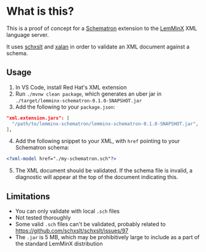 # What is this?

This is a proof of concept for a [Schematron](https://schematron.com/) extension to the [LemMinX](https://www.github.com/eclipse/lemminx) XML language server.

It uses [schxslt](https://github.com/schxslt/schxslt) and [xalan](https://xalan.apache.org/) in order to validate an XML document against a schema.

## Usage

1. In VS Code, install Red Hat's XML extension
2. Run `./mvnw clean package`, which generates an uber jar in `./target/lemminx-schematron-0.1.0-SNAPSHOT.jar`
3. Add the following to your `package.json`:
  ```json
  "xml.extension.jars": [
    "/path/to/lemminx-schematron/lemminx-schematron-0.1.0-SNAPSHOT.jar",
  ],
  ```
4. Add the following snippet to your XML, with `href` pointing to your Schematron schema:
  ```xml
  <?xml-model href="./my-schematron.sch"?>
  ```
5. The XML document should be validated. If the schema file is invalid,
  a diagnostic will appear at the top of the document indicating this.

## Limitations

* You can only validate with local `.sch` files
* Not tested thoroughly
* Some valid `.sch` files can't be validated, probably related to https://github.com/schxslt/schxslt/issues/97
* The `.jar` is 5 MB, which may be prohibitively large to include as a part of the standard LemMinX distribution